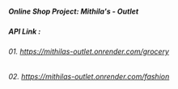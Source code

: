 #####  Online Shop Project: Mithila's - Outlet
##### API Link : 
###### 01. https://mithilas-outlet.onrender.com/grocery
###### 02. https://mithilas-outlet.onrender.com/fashion
